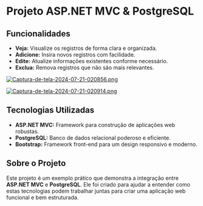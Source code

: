 # Projeto ASP.NET MVC & PostgreSQL

## Funcionalidades

- **Veja:** Visualize os registros de forma clara e organizada.
- **Adicione:** Insira novos registros com facilidade.
- **Edite:** Atualize informações existentes conforme necessário.
- **Exclua:** Remova registros que não são mais relevantes.

[![Captura-de-tela-2024-07-21-020856.png](https://i.postimg.cc/pTY9F7LP/Captura-de-tela-2024-07-21-020856.png)](https://postimg.cc/njrc83mW)

[![Captura-de-tela-2024-07-21-020914.png](https://i.postimg.cc/nc7LjgRg/Captura-de-tela-2024-07-21-020914.png)](https://postimg.cc/Mv6wgP8m)

## Tecnologias Utilizadas

- **ASP.NET MVC:** Framework para construção de aplicações web robustas.
- **PostgreSQL:** Banco de dados relacional poderoso e eficiente.
- **Bootstrap:** Framework front-end para um design responsivo e moderno.

## Sobre o Projeto

Este projeto é um exemplo prático que demonstra a integração entre **ASP.NET MVC** e **PostgreSQL**. Ele foi criado para ajudar a entender como estas tecnologias podem trabalhar juntas para criar uma aplicação web funcional e bem estruturada.
